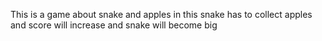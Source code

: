 This is a game about snake and apples in this snake has to collect apples and score will increase and snake will become big